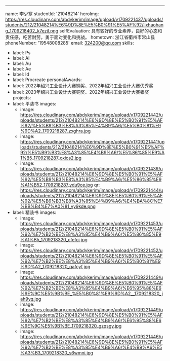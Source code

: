 ---
name: 李少寒
studentId: '21048214'
heroImg: https://res.cloudinary.com/abdykerim/image/upload/v1709221437/uploads/students/212/21048214%E6%9D%8E%E5%B0%91%E5%AF%92/lixhaohang_1709218402_k7ezjl.png
selfEvaluation: 具有较好的专业素养，良好的心态和责任感，吃苦耐劳，勇于面对变化和挑战。
hometown: 浙江省衢州市常山县
phoneNumber: '19548008285'
email: 324200@qq.com
skills:
  - label: Ps
  - label: Ai
  - label: Au
  - label: Ae
  - label: Id
  - label: Procreate
personalAwards:
  - label: 2022年绍兴工业设计大赛铜奖、2022年绍兴工业设计大赛优秀奖
  - label: 2023年绍兴工业设计大赛铜奖、2022年绍兴工业设计大赛银奖
projects:
  - label: 平装书
    images:
      - image: https://res.cloudinary.com/abdykerim/image/upload/v1709221442/uploads/students/212/21048214%E6%9D%8E%E5%B0%91%E5%AF%92/%E5%B9%B3%E8%A3%85%E4%B9%A6/%E5%B0%81%E9%9D%A2_1709218287_zxghra.jpg
      - image: https://res.cloudinary.com/abdykerim/image/upload/v1709221441/uploads/students/212/21048214%E6%9D%8E%E5%B0%91%E5%AF%92/%E5%B9%B3%E8%A3%85%E4%B9%A6/%E5%86%85%E9%A1%B5_1709218287_oxios2.jpg
      - image: https://res.cloudinary.com/abdykerim/image/upload/v1709221439/uploads/students/212/21048214%E6%9D%8E%E5%B0%91%E5%AF%92/%E5%B9%B3%E8%A3%85%E4%B9%A6/%E5%86%85%E9%A1%B52_1709218287_ydu9ce.jpg
    qr: https://res.cloudinary.com/abdykerim/image/upload/v1709221444/uploads/students/212/21048214%E6%9D%8E%E5%B0%91%E5%AF%92/%E5%B9%B3%E8%A3%85%E4%B9%A6/%E4%BA%8C%E7%BB%B4%E7%A0%81_vy9kde.png
  - label: 精装书
    images:
      - image: https://res.cloudinary.com/abdykerim/image/upload/v1709221453/uploads/students/212/21048214%E6%9D%8E%E5%B0%91%E5%AF%92/%E7%B2%BE%E8%A3%85%E4%B9%A6/%E5%86%85%E9%A1%B5_1709218320_cfefci.jpg
      - image: https://res.cloudinary.com/abdykerim/image/upload/v1709221452/uploads/students/212/21048214%E6%9D%8E%E5%B0%91%E5%AF%92/%E7%B2%BE%E8%A3%85%E4%B9%A6/%E5%B0%81%E9%9D%A2_1709218320_qafcyf.jpg
      - image: https://res.cloudinary.com/abdykerim/image/upload/v1709221449/uploads/students/212/21048214%E6%9D%8E%E5%B0%91%E5%AF%92/%E7%B2%BE%E8%A3%85%E4%B9%A6/%E6%95%88%E6%9E%9C%E5%9B%BE_%E5%B0%81%E9%9D%A2__1709218320_jah9yq.jpg
      - image: https://res.cloudinary.com/abdykerim/image/upload/v1709221449/uploads/students/212/21048214%E6%9D%8E%E5%B0%91%E5%AF%92/%E7%B2%BE%E8%A3%85%E4%B9%A6/%E6%95%88%E6%9E%9C%E5%9B%BE_1709218320_gzqsgy.jpg
      - image: https://res.cloudinary.com/abdykerim/image/upload/v1709221446/uploads/students/212/21048214%E6%9D%8E%E5%B0%91%E5%AF%92/%E7%B2%BE%E8%A3%85%E4%B9%A6/%E4%B9%A6%E5%A3%B3_1709218320_s6wmni.jpg
